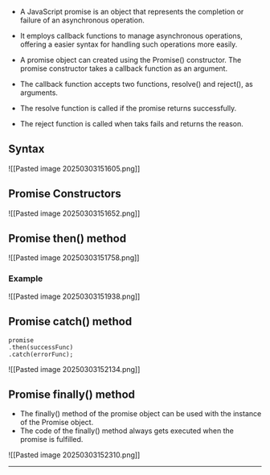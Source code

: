 - A JavaScript promise is an object that represents the completion or failure of an asynchronous operation. 
- It employs callback functions to manage asynchronous operations, offering a easier syntax for handling such operations more easily.

- A promise object can created using the Promise() constructor. The promise constructor takes a callback function as an argument.
- The callback function accepts two functions, resolve() and reject(), as arguments.
- The resolve function is called if the promise returns successfully. 
- The reject function is called when taks fails and returns the reason.

## Syntax

![[Pasted image 20250303151605.png]]

## Promise Constructors

![[Pasted image 20250303151652.png]]

## Promise then() method

![[Pasted image 20250303151758.png]]

### Example

![[Pasted image 20250303151938.png]]

## Promise catch() method

```
promise
.then(successFunc) 
.catch(errorFunc);
```

![[Pasted image 20250303152134.png]]

## Promise finally() method

- The finally() method of the promise object can be used with the instance of the Promise object. 
- The code of the finally() method always gets executed when the promise is fulfilled.

![[Pasted image 20250303152310.png]]

---
